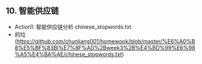 ## 10. 智能供应链
+ Action1: 智能供应链分析 chinese_stopwords.txt 
+ 的垃(https://github.com/chunliang001/homewook/blob/master/%E6%A0%B8%E5%BF%83BI%E7%8F%AD%2Bweek3%2B%E4%BD%99%E6%98%A5%E4%BA%AE/chinese_stopwords.txt)  
